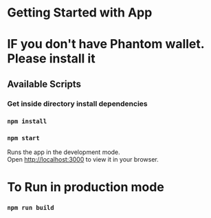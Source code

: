 # Getting Started with App

# IF you don't have Phantom wallet. Please install it

## Available Scripts

### Get inside directory install dependencies

### `npm install`

### `npm start`

Runs the app in the development mode.\
Open [http://localhost:3000](http://localhost:3000) to view it in your browser.

# To Run in production mode
### `npm run build`

